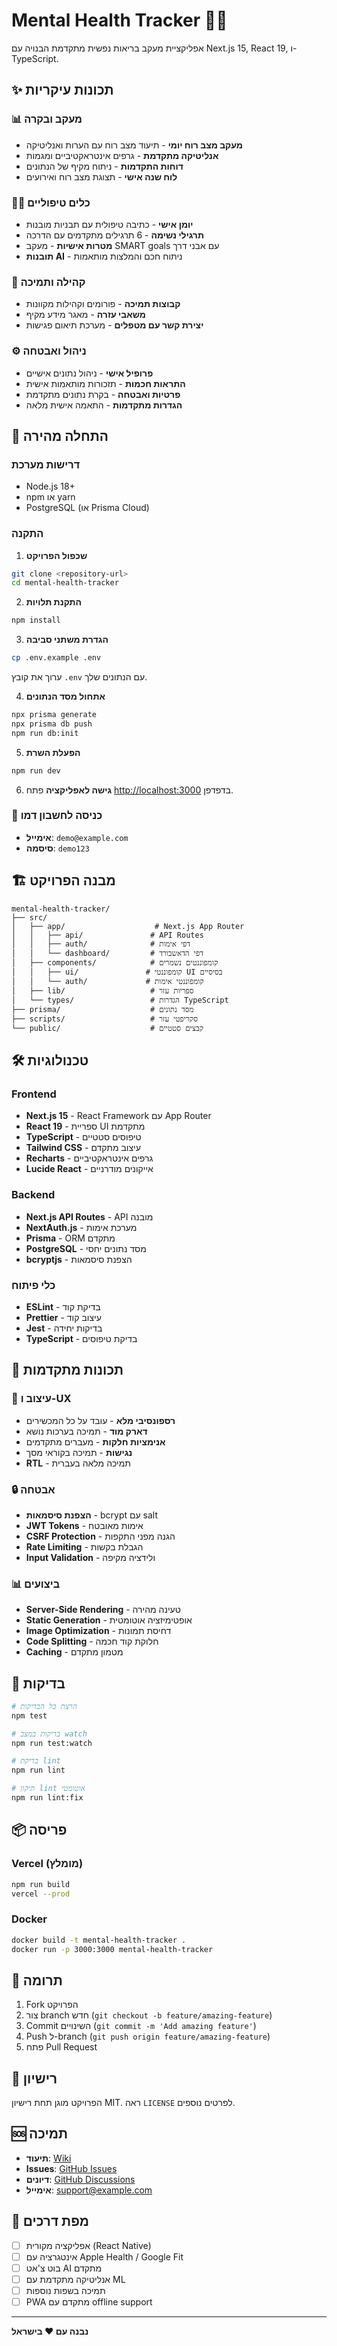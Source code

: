 # Mental Health Tracker 🧠💚

אפליקציית מעקב בריאות נפשית מתקדמת הבנויה עם Next.js 15, React 19, ו-TypeScript.

## ✨ תכונות עיקריות

### 📊 מעקב ובקרה
- **מעקב מצב רוח יומי** - תיעוד מצב רוח עם הערות ואנליטיקה
- **אנליטיקה מתקדמת** - גרפים אינטראקטיביים ומגמות
- **דוחות התקדמות** - ניתוח מקיף של הנתונים
- **לוח שנה אישי** - תצוגת מצב רוח ואירועים

### 🧘‍♀️ כלים טיפוליים
- **יומן אישי** - כתיבה טיפולית עם תבניות מובנות
- **תרגילי נשימה** - 6 תרגילים מתקדמים עם הדרכה
- **מטרות אישיות** - מעקב SMART goals עם אבני דרך
- **תובנות AI** - ניתוח חכם והמלצות מותאמות

### 👥 קהילה ותמיכה
- **קבוצות תמיכה** - פורומים וקהילות מקוונות
- **משאבי עזרה** - מאגר מידע מקיף
- **יצירת קשר עם מטפלים** - מערכת תיאום פגישות

### ⚙️ ניהול ואבטחה
- **פרופיל אישי** - ניהול נתונים אישיים
- **התראות חכמות** - תזכורות מותאמות אישית
- **פרטיות ואבטחה** - בקרת נתונים מתקדמת
- **הגדרות מתקדמות** - התאמה אישית מלאה

## 🚀 התחלה מהירה

### דרישות מערכת
- Node.js 18+ 
- npm או yarn
- PostgreSQL (או Prisma Cloud)

### התקנה

1. **שכפול הפרויקט**
```bash
git clone <repository-url>
cd mental-health-tracker
```

2. **התקנת תלויות**
```bash
npm install
```

3. **הגדרת משתני סביבה**
```bash
cp .env.example .env
```
ערוך את קובץ `.env` עם הנתונים שלך.

4. **אתחול מסד הנתונים**
```bash
npx prisma generate
npx prisma db push
npm run db:init
```

5. **הפעלת השרת**
```bash
npm run dev
```

6. **גישה לאפליקציה**
פתח [http://localhost:3000](http://localhost:3000) בדפדפן.

### 🔑 כניסה לחשבון דמו
- **אימייל**: `demo@example.com`
- **סיסמה**: `demo123`

## 🏗️ מבנה הפרויקט

```
mental-health-tracker/
├── src/
│   ├── app/                    # Next.js App Router
│   │   ├── api/               # API Routes
│   │   ├── auth/              # דפי אימות
│   │   └── dashboard/         # דפי הדאשבורד
│   ├── components/            # קומפוננטים נשמרים
│   │   ├── ui/               # קומפוננטי UI בסיסיים
│   │   └── auth/             # קומפוננטי אימות
│   ├── lib/                   # ספריות עזר
│   └── types/                 # הגדרות TypeScript
├── prisma/                    # מסד נתונים
├── scripts/                   # סקריפטי עזר
└── public/                    # קבצים סטטיים
```

## 🛠️ טכנולוגיות

### Frontend
- **Next.js 15** - React Framework עם App Router
- **React 19** - ספריית UI מתקדמת
- **TypeScript** - טיפוסים סטטיים
- **Tailwind CSS** - עיצוב מתקדם
- **Recharts** - גרפים אינטראקטיביים
- **Lucide React** - אייקונים מודרניים

### Backend
- **Next.js API Routes** - API מובנה
- **NextAuth.js** - מערכת אימות
- **Prisma** - ORM מתקדם
- **PostgreSQL** - מסד נתונים יחסי
- **bcryptjs** - הצפנת סיסמאות

### כלי פיתוח
- **ESLint** - בדיקת קוד
- **Prettier** - עיצוב קוד
- **Jest** - בדיקות יחידה
- **TypeScript** - בדיקת טיפוסים

## 📱 תכונות מתקדמות

### 🎨 עיצוב ו-UX
- **רספונסיבי מלא** - עובד על כל המכשירים
- **דארק מוד** - תמיכה בערכות נושא
- **אנימציות חלקות** - מעברים מתקדמים
- **נגישות** - תמיכה בקוראי מסך
- **RTL** - תמיכה מלאה בעברית

### 🔒 אבטחה
- **הצפנת סיסמאות** - bcrypt עם salt
- **JWT Tokens** - אימות מאובטח
- **CSRF Protection** - הגנה מפני התקפות
- **Rate Limiting** - הגבלת בקשות
- **Input Validation** - ולידציה מקיפה

### 📊 ביצועים
- **Server-Side Rendering** - טעינה מהירה
- **Static Generation** - אופטימיזציה אוטומטית
- **Image Optimization** - דחיסת תמונות
- **Code Splitting** - חלוקת קוד חכמה
- **Caching** - מטמון מתקדם

## 🧪 בדיקות

```bash
# הרצת כל הבדיקות
npm test

# בדיקות במצב watch
npm run test:watch

# בדיקת lint
npm run lint

# תיקון lint אוטומטי
npm run lint:fix
```

## 📦 פריסה

### Vercel (מומלץ)
```bash
npm run build
vercel --prod
```

### Docker
```bash
docker build -t mental-health-tracker .
docker run -p 3000:3000 mental-health-tracker
```

## 🤝 תרומה

1. Fork הפרויקט
2. צור branch חדש (`git checkout -b feature/amazing-feature`)
3. Commit השינויים (`git commit -m 'Add amazing feature'`)
4. Push ל-branch (`git push origin feature/amazing-feature`)
5. פתח Pull Request

## 📄 רישיון

הפרויקט מוגן תחת רישיון MIT. ראה `LICENSE` לפרטים נוספים.

## 🆘 תמיכה

- **תיעוד**: [Wiki](link-to-wiki)
- **Issues**: [GitHub Issues](link-to-issues)
- **דיונים**: [GitHub Discussions](link-to-discussions)
- **אימייל**: support@example.com

## 🎯 מפת דרכים

- [ ] אפליקציה מקורית (React Native)
- [ ] אינטגרציה עם Apple Health / Google Fit
- [ ] בוט צ'אט AI מתקדם
- [ ] אנליטיקה מתקדמת עם ML
- [ ] תמיכה בשפות נוספות
- [ ] PWA מתקדם עם offline support

---

**נבנה עם ❤️ בישראל**